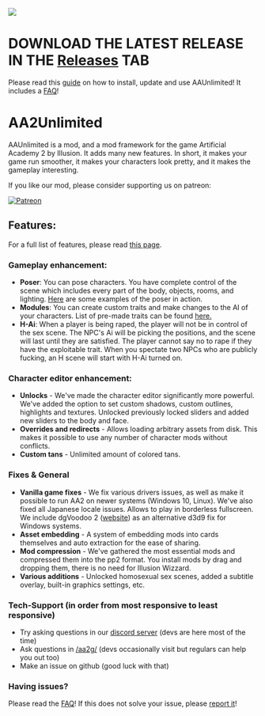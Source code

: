 ![](https://cdn.discordapp.com/attachments/324857527751933953/732208784142762004/aau_circlejerk_banner_new_text.png)
# DOWNLOAD THE LATEST RELEASE IN THE [Releases](https://github.com/aa2g/AA2Unlimited/releases) TAB
Please read this [guide](https://github.com/aa2g/AA2Unlimited/wiki/) on how to install, update and use AAUnlimited! It includes a [FAQ](https://github.com/aa2g/AA2Unlimited/wiki#faq)!

# AA2Unlimited

AAUnlimited is a mod, and a mod framework for the game Artificial Academy 2 by Illusion. It adds many new features. In short, it makes your game run smoother, it makes your characters look pretty, and it makes the gameplay interesting.

If you like our mod, please consider supporting us on patreon: 

<a href="https://www.patreon.com/AAUnlimited"><img src="https://i.imgur.com/4OlHf21.png" title="Become a patron" alt="Patreon"></a>

## Features:
For a full list of features, please read [this page](https://github.com/aa2g/AA2Unlimited/wiki/).

### Gameplay enhancement:
- **Poser**: You can pose characters. You have complete control of the scene which includes every part of the body, objects, rooms, and lighting. [Here](https://imgur.com/a/QW93buB) are some examples of the poser in action.
- **Modules**: You can create custom traits and make changes to the AI of your characters. List of pre-made traits can be found [here.](https://pastebin.com/R4DW0dxw)
- **H-Ai**: When a player is being raped, the player will not be in control of the sex scene. The NPC's Ai will be picking the positions, and the scene will last until they are satisfied. The player cannot say no to rape if they have the exploitable trait. When you spectate two NPCs who are publicly fucking, an H scene will start with H-Ai turned on.

### Character editor enhancement:
- **Unlocks** - We've made the character editor significantly more powerful. We've added the option to set custom shadows, custom outlines, highlights and textures. Unlocked previously locked sliders and added new sliders to the body and face.
- **Overrides and redirects** - Allows loading arbitrary assets from disk. This makes it possible to use any number of character mods without conflicts.
- **Custom tans** - Unlimited amount of colored tans.

### Fixes & General
- **Vanilla game fixes** - We fix various drivers issues, as well as make it possible to run AA2 on newer systems (Windows 10, Linux). We've also fixed all Japanese locale issues. Allows to play in borderless fullscreen. We include dgVoodoo 2 ([website](http://dege.fw.hu)) as an alternative d3d9 fix for Windows systems.
- **Asset embedding** - A system of embedding mods into cards themselves and auto extraction for the ease of sharing.
- **Mod compression** - We've gathered the most essential mods and compressed them into the pp2 format. You install mods by drag and dropping them, there is no need for Illusion Wizzard.
- **Various additions** - Unlocked homosexual sex scenes, added a subtitle overlay, built-in graphics settings, etc.

### Tech-Support (in order from most responsive to least responsive)
- Try asking questions in our [discord server](https://discord.gg/N37M9Ny) (devs are here most of the time)
- Ask questions in [/aa2g/](https://boards.4chan.org/vg/aa2g) (devs occasionally visit but regulars can help you out too)
- Make an issue on github (good luck with that)

### Having issues?
Please read the [FAQ](https://github.com/aa2g/AA2Unlimited/wiki#faq)! If this does not solve your issue, please [report it](https://github.com/aa2g/AA2Unlimited/wiki/How-To-Report-a-Crash)!
